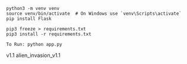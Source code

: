     python3 -m venv venv
    source venv/bin/activate  # On Windows use `venv\Scripts\activate`
    pip install Flask

    pip3 freeze > requirements.txt
    pip3 install -r requirements.txt

    To Run: python app.py

v1.1 
alien_invasion_v1.1 
